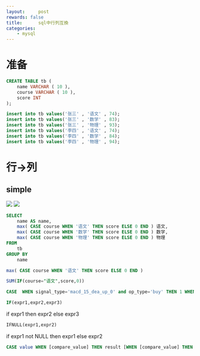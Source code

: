 ```yaml
---
layout:     post
rewards: false
title:      sql中行列互換
categories:
    - mysql
---
```


# 准备
```sql
CREATE TABLE tb (
	name VARCHAR ( 10 ),
	course VARCHAR ( 10 ),
	score INT
);
```

```sql
insert into tb values('张三' , '语文' , 74);
insert into tb values('张三' , '数学' , 83); 
insert into tb values('张三' , '物理' , 93);
insert into tb values('李四' , '语文' , 74);
insert into tb values('李四' , '数学' , 84);
insert into tb values('李四' , '物理' , 94); 
```
# 行->列

## simple
<span class='gp-2'>
    <img src='https://tva3.sinaimg.cn/large/006tKfTcgy1g1id6vgherj30bi08ijrc.jpg' />
    <img src='https://tva4.sinaimg.cn/large/006tKfTcgy1g1id84e8qsj30fs04oq2s.jpg' />
</span>

```sql
SELECT
	name AS name,
	max( CASE course WHEN '语文' THEN score ELSE 0 END ) 语文,
	max( CASE course WHEN '数学' THEN score ELSE 0 END ) 数学,
	max( CASE course WHEN '物理' THEN score ELSE 0 END ) 物理 
FROM
	tb
GROUP BY
	name
```


```sql
max( CASE course WHEN '语文' THEN score ELSE 0 END )

SUM(IF(course="语文",score,0))

CASE  WHEN signal_type='macd_15_dea_up_0' and op_type='buy' THEN 1 WHEN  signal_type='macd_15_dea_up_0' and op_type='sell' THEN -1  ELSE 0 END as macd_15_dea_up_0
```

```sql
IF(expr1,expr2,expr3)
```
if expr1 then expr2 else expr3

```sql
IFNULL(expr1,expr2)
```
if expr1 not NULL then expr1 else expr2

```sql
CASE value WHEN [compare_value] THEN result [WHEN [compare_value] THEN result ...] [ELSE result] END
```
